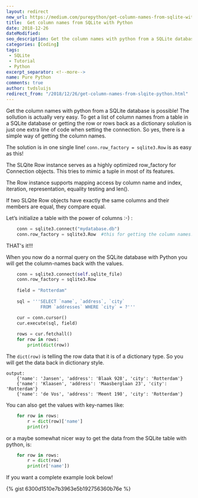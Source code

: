 ```yaml
---
layout: redirect
new_url: https://medium.com/purepython/get-column-names-from-sqlite-with-python-c8d38794aba
title:  Get column names from SQLite with Python
date: 2018-12-26
dateModified: 
seo_description: Get the column names with python from a SQLite database is possible! The sollution is actually very easy.
categories: [Coding]
tags: 
 - SQLite
 - Tutorial
 - Python
excerpt_separator: <!--more-->
name: Pure Python
comments: true
author: tvdsluijs
redirect_from: "/2018/12/26/get-column-names-from-slqite-python.html"
---
```

Get the column names with python from a SQLite database is possible! The sollution is actually very easy. To get a list of column names from a table in a SQLite database or getting the row or rows back as a dictionary solution is just one extra line of code when setting the connection. So yes, there is a simple way of getting the column names.
<!--more-->

The solution is in one single line! ```conn.row_factory = sqlite3.Row``` is as easy as this!

The SLQite Row instance serves as a highly optimized row_factory for Connection objects. This tries to mimic a tuple in most of its features.

The Row instance supports mapping access by column name and index, iteration, representation, equality testing and len().

If two SLQite Row objects have exactly the same columns and their members are equal, they compare equal.

Let’s initialize a table with the power of columns :-) :

```python
    conn = sqlite3.connect("mydatabase.db")
    conn.row_factory = sqlite3.Row  #this for getting the column names!
```

THAT's it!!!

When you now do a normal query on the SQLite database with Python you will get the column-names back with the values.

```python
    conn = sqlite3.connect(self.sqlite_file)
    conn.row_factory = sqlite3.Row  
    
    field = "Rotterdam"
    
    sql = '''SELECT `name`, `address`, `city` 
             FROM `addresses` WHERE `city` = ?'''

    cur = conn.cursor()
    cur.execute(sql, field)    
    
    rows = cur.fetchall()
    for row in rows:
        print(dict(row))
```

The ```dict(row)``` is telling the row data that it is of a dictionary type. So you will get the data back in dictionary style. 

```
output:
    {'name': 'Jansen', 'address': 'Blaak 928', 'city': 'Rotterdam'}
    {'name': 'Klaasen', 'address': 'Maasberglaan 23', 'city': 'Rotterdam'}
    {'name': 'de Vos', 'address': 'Meent 198', 'city': 'Rotterdam'}
```

You can also get the values with key-names like:

```python
    for row in rows:
        r = dict(row)['name']
        print(r)
```

or a maybe somewhat nicer way to get the data from the SQLite table with python, is:

```python
    for row in rows:
        r = dict(row)
        print(r['name'])
```

If you want a complete example look below!

{% gist 6300d1510e7b3963e5b192756360b76e %}

